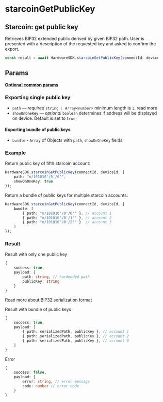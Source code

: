 # starcoinGetPublicKey

## Starcoin: get public key

Retrieves BIP32 extended public derived by given BIP32 path. User is presented with a description of the requested key and asked to confirm the export.

```typescript
const result = await HardwareSDK.starcoinGetPublicKey(connectId, deviceId, params);
```

## Params

****[**Optional common params**](../common-params.md)****

### Exporting single public key

* `path` — _required_ `string | Array<number>` minimum length is `1`. read more
* `showOnOneKey` — _optional_ `boolean` determines if address will be displayed on device. Default is set to `true`

#### Exporting bundle of public keys

* `bundle` - `Array` of Objects with `path`, `showOnOneKey` fields

### Example

Return public key of fifth starcoin account:

```typescript
HardwareSDK.starcoinGetPublicKey(connectId, deviceId, {
    path: "m/101010'/0'/0'",
    showOnOneKey: true
});
```

Return a bundle of public keys for multiple starcoin accounts:

```typescript
HardwareSDK.starcoinGetPublicKey(connectId, deviceId, {
    bundle: [
        { path: "m/101010'/0'/0'" }, // account 1
        { path: "m/101010'/0'/1'" }, // account 2
        { path: "m/101010'/0'/2'" }  // account 3
    ]
});
```

### Result

Result with only one public key

```typescript
{
    success: true,
    payload: {
        path: string, // hardended path
        publicKey: string
    }
}
```

[Read more about BIP32 serialization format](https://github.com/bitcoin/bips/blob/master/bip-0032.mediawiki#Serialization\_format)

Result with bundle of public keys

```typescript
{
    success: true,
    payload: [
        { path: serializedPath, publicKey }, // account 1
        { path: serializedPath, publicKey }, // account 2
        { path: serializedPath, publicKey }, // account 3
    ]
}
```

Error

```typescript
{
    success: false,
    payload: {
        error: string, // error message
        code: number // error code
    }
}
```
